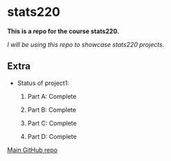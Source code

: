 # stats220

**This is a repo for the course stats220.**

*I will be using this repo to showcase stats220 projects.*

## Extra

* Status of project1:
  
  1. Part A: Complete

  2. Part B: Complete

  3. Part C: Complete

  4. Part D: Complete

[Main GitHub repo](https://github.com/piratheepankumanan/my-repo)
